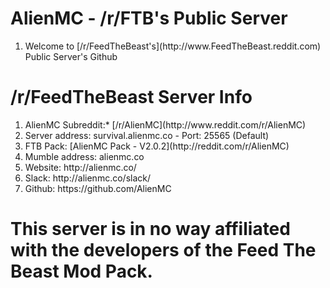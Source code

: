 <h1>AlienMC - /r/FTB's Public Server</h1>
<ol>
  <li>Welcome to [/r/FeedTheBeast's](http://www.FeedTheBeast.reddit.com) Public Server's Github</li>
</ol>
<h1>/r/FeedTheBeast Server Info</h1>
<ol>
  <li>AlienMC Subreddit:* [/r/AlienMC](http://www.reddit.com/r/AlienMC)</li>
  <li>Server address: survival.alienmc.co - Port: 25565 (Default)</li>
  <li>FTB Pack: [AlienMC Pack - V2.0.2](http://reddit.com/r/AlienMC)</li>
  <li>Mumble address: alienmc.co</li>
  <li>Website: http://alienmc.co/</li>
  <li>Slack: http://alienmc.co/slack/</li>
  <li>Github: https://github.com/AlienMC</li>
</ol>
<h1>This server is in no way affiliated with the developers of the Feed The Beast Mod Pack.</h1>
